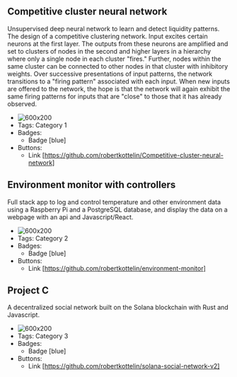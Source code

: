 ## Competitive cluster neural network
Unsupervised deep neural network to learn and detect liquidity patterns. The design of a competitive clustering network. Input excites certain neurons at the first layer. The outputs from these neurons are amplified and set to clusters of nodes in the second and higher layers in a hierarchy where only a single node in each cluster "fires." Further, nodes within the same cluster can be connected to other nodes in that cluster with inhibitory weights. Over successive presentations of input patterns, the network transitions to a "firing pattern" associated with each input. When new inputs are offered to the network, the hope is that the network will again exhibit the same firing patterns for inputs that are "close" to those that it has already observed.
- ![600x200](https://via.placeholder.com/600x200)
- Tags: Category 1
- Badges:
  - Badge [blue]
- Buttons:
  - Link [https://github.com/robertkottelin/Competitive-cluster-neural-network]

## Environment monitor with controllers
Full stack app to log and control temperature and other environment data using a Raspberry Pi and a PostgreSQL database, and display the data on a webpage with an api and Javascript/React. 
- ![600x200](https://via.placeholder.com/600x200)
- Tags: Category 2
- Badges:
  - Badge [blue]
- Buttons:
  - Link [https://github.com/robertkottelin/environment-monitor]

## Project C
A decentralized social network built on the Solana blockchain with Rust and Javascript.
- ![600x200](https://via.placeholder.com/600x200)
- Tags: Category 3
- Badges:
  - Badge [blue]
- Buttons:
  - Link [https://github.com/robertkottelin/solana-social-network-v2]
